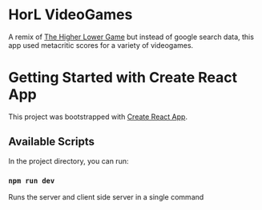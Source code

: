 # HorL VideoGames

A remix of [The Higher Lower Game](http://www.higherlowergame.com/) but instead of google search data, this app used metacritic scores for a variety of videogames.


# Getting Started with Create React App

This project was bootstrapped with [Create React App](https://github.com/facebook/create-react-app).

## Available Scripts

In the project directory, you can run:

### `npm run dev`

Runs the server and client side server in a single command

